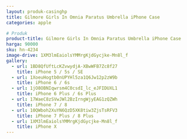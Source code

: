 ```yaml
---
layout: produk-casinghp
title: Gilmore Girls In Omnia Paratus Umbrella iPhone Case
categories: apple

# Produk
product-title: Gilmore Girls In Omnia Paratus Umbrella iPhone Case
harga: 90000
sku: hn-4234
image-drive: 1XM3lmEaiolsYMMrgKjdGycjke-Mn8l_f
gallery:
  - url: 1BD8QfUftLcKZvwydjA-XBwWFB7Zc8f27
    title: iPhone 5 / 5s / SE
  - url: 1XoeuHogtb0nUPYHl5za1Q6Jw12p2zW9b
    title: iPhone 6 / 6s
  - url: 1jO8OBNIqwrsm4C0csdI_lc_eJFIDUXL1
    title: iPhone 6 Plus / 6s Plus
  - url: 17WaeC8zSVwJWl2BzIrngWjyEAG1zQZWh
    title: iPhone 7 / 8
  - url: 10QWboh2XuYN6QzD5XK8tiw3ZjsTsRFV3
    title: iPhone 7 Plus / 8 Plus
  - url: 1XM3lmEaiolsYMMrgKjdGycjke-Mn8l_f
    title: iPhone X
---
```

